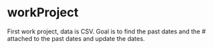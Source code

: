 # workProject
First work project, data is CSV.
Goal is to find the past dates and the # attached to the past dates and update the dates.
